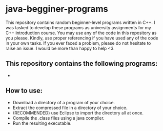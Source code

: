 # java-begginer-programs
This repository contains random beginner-level programs written in C++. I was tasked to develop these programs as university assignments for my C++ introduction course. You may use any of the code in this repository as you please. Kindly, use proper referencing if you have used any of the code in your own tasks. If you ever faced a problem, please do not hesitate to raise an issue. I would be more than happy to help &lt;3.

## This repository contains the following programs:
* 

## How to use:
* Download a directory of a program of your choice.
* Extract the compressed file in a directory of your choice.
* (RECOMMENDED) use Eclipse to import the directory all at once.
* Compile the .class files using a java compiler.
* Run the resulting executable.
